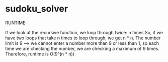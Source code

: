 # sudoku_solver

RUNTIME: 

If we look at the recursive function, we loop through twice: n times 
So, if we have two loops that take n times to loop through, we get n * n. 
The number limit is 9 --> we cannot enter a number more than 9 or less than 1, so each time we are checking the number, we are checking a maximum of 9 times. 
Therefore, runtime is O(9^(n * n))

